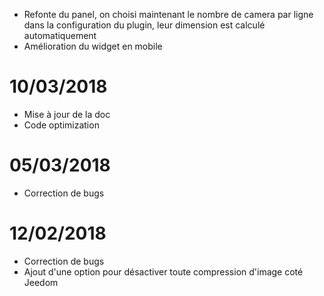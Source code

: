 - Refonte du panel, on choisi maintenant le nombre de camera par ligne dans la configuration du plugin, leur dimension est calculé automatiquement
- Amélioration du widget en mobile

# 10/03/2018

- Mise à jour de la doc
- Code optimization

# 05/03/2018

- Correction de bugs

# 12/02/2018

- Correction de bugs
- Ajout d'une option pour désactiver toute compression d'image coté Jeedom
